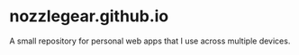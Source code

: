 # nozzlegear.github.io
A small repository for personal web apps that I use across multiple devices.
